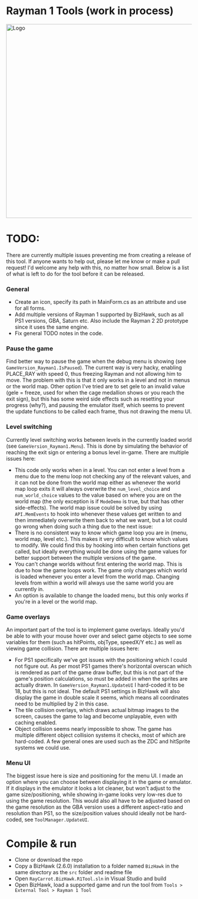 # Rayman 1 Tools (work in process)

<img alt="Logo" src="/img/Showcase.gif" width="526">

# TODO:
There are currently multiple issues preventing me from creating a release of this tool. If anyone wants to help out, please let me know or make a pull request! I'd welcome any help with this, no matter how small. Below is a list of what is left to do for the tool before it can be released.

### General
* Create an icon, specify its path in MainForm.cs as an attribute and use for all forms.
* Add multiple versions of Rayman 1 supported by BizHawk, such as all PS1 versions, GBA, Saturn etc. Also include the Rayman 2 2D prototype since it uses the same engine.
* Fix general TODO notes in the code.

### Pause the game
Find better way to pause the game when the debug menu is showing (see `GameVersion_Rayman1.IsPaused`). The current way is very hacky, enabling PLACE_RAY with speed 0, thus freezing Rayman and not allowing him to move. The problem with this is that it only works in a level and not in menus or the world map. Other option I've tried are to set gele to an invalid value (gele = freeze, used for when the cage medallion shows or you reach the exit sign), but this has some weird side effects such as resetting your progress (why?), and pausing the emulator itself, which seems to prevent the update functions to be called each frame, thus not drawing the menu UI.

### Level switching
Currently level switching works between levels in the currently loaded world (see `GameVersion_Rayman1.Menu`). This is done by simulating the behavior of reaching the exit sign or entering a bonus level in-game. There are multiple issues here:
* This code only works when in a level. You can not enter a level from a menu due to the menu loop not checking any of the relevant values, and it can not be done from the world map either as whenever the world map loop exits it will always overwrite the `num_level_choice` and `num_world_choice` values to the value based on where you are on the world map (the only exception is if `ModeDemo` is true, but that has other side-effects). The world map issue could be solved by using `API.MemEvents` to hook into whenever these values get written to and then immediately overwrite them back to what we want, but a lot could go wrong when doing such a thing due to the next issue:
* There is no consistent way to know which game loop you are in (menu, world map, level etc.). This makes it very difficult to know which values to modify. We could find this by hooking into when certain functions get called, but ideally everything would be done using the game values for better support between the multiple versions of the game.
* You can't change worlds without first entering the world map. This is due to how the game loops work. The game only changes which world is loaded whenever you enter a level from the world map. Changing levels from within a world will always use the same world you are currently in.
* An option is available to change the loaded menu, but this only works if you're in a level or the world map.

### Game overlays
An important part of the tool is to implement game overlays. Ideally you'd be able to with your mouse hover over and select game objects to see some variables for them (such as hitPoints, objType, speedX/Y etc.) as well as viewing game collision. There are multiple issues here:
* For PS1 specifically we've got issues with the positioning which I could not figure out. As per most PS1 games there's horizontal overscan which is rendered as part of the game draw buffer, but this is not part of the game's position calculations, so must be added in when the sprites are actually drawn. In `GameVersion_Rayman1.UpdateUI` I hard-coded it to be 18, but this is not ideal. The default PS1 settings in BizHawk will also display the game in double scale it seems, which means all coordinates need to be multiplied by 2 in this case.
* The tile collision overlays, which draws actual bitmap images to the screen, causes the game to lag and become unplayable, even with caching enabled.
* Object collision seems nearly impossible to show. The game has multiple different object collision systems it checks, most of which are hard-coded. A few general ones are used such as the ZDC and hitSprite systems we could use.

### Menu UI
The biggest issue here is size and positioning for the menu UI. I made an option where you can choose between displaying it in the game or emulator. If it displays in the emulator it looks a lot cleaner, but won't adjust to the game size/positioning, while showing in-game looks very low-res due to using the game resolution. This would also all have to be adjusted based on the game resolution as the GBA version uses a different aspect-ratio and resolution than PS1, so the size/position values should ideally not be hard-coded, see `ToolManager.UpdateUI`.

# Compile & run
* Clone or download the repo
* Copy a BizHawk (2.6.0) installation to a folder named `BizHawk` in the same directory as the `src` folder and readme file
* Open `RayCarrot.BizHawk.R1Tool.sln` in Visual Studio and build
* Open BizHawk, load a supported game and run the tool from `Tools > External Tool > Rayman 1 Tool`
